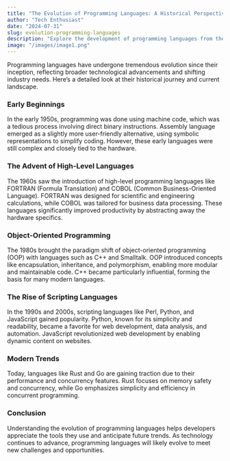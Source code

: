```yaml
---
title: "The Evolution of Programming Languages: A Historical Perspective"
author: "Tech Enthusiast"
date: "2024-07-31"
slug: evolution-programming-languages
description: "Explore the development of programming languages from their inception to modern day."
image: "/images/image1.png"
---
```



Programming languages have undergone tremendous evolution since their inception, reflecting broader technological advancements and shifting industry needs. Here’s a detailed look at their historical journey and current landscape.


###  **Early Beginnings**
In the early 1950s, programming was done using machine code, which was a tedious process involving direct binary instructions. Assembly language emerged as a slightly more user-friendly alternative, using symbolic representations to simplify coding. However, these early languages were still complex and closely tied to the hardware.

### **The Advent of High-Level Languages**
The 1960s saw the introduction of high-level programming languages like FORTRAN (Formula Translation) and COBOL (Common Business-Oriented Language). FORTRAN was designed for scientific and engineering calculations, while COBOL was tailored for business data processing. These languages significantly improved productivity by abstracting away the hardware specifics.

### **Object-Oriented Programming**
The 1980s brought the paradigm shift of object-oriented programming (OOP) with languages such as C++ and Smalltalk. OOP introduced concepts like encapsulation, inheritance, and polymorphism, enabling more modular and maintainable code. C++ became particularly influential, forming the basis for many modern languages.

### **The Rise of Scripting Languages**
In the 1990s and 2000s, scripting languages like Perl, Python, and JavaScript gained popularity. Python, known for its simplicity and readability, became a favorite for web development, data analysis, and automation. JavaScript revolutionized web development by enabling dynamic content on websites.

### **Modern Trends**
Today, languages like Rust and Go are gaining traction due to their performance and concurrency features. Rust focuses on memory safety and concurrency, while Go emphasizes simplicity and efficiency in concurrent programming.

### **Conclusion**
Understanding the evolution of programming languages helps developers appreciate the tools they use and anticipate future trends. As technology continues to advance, programming languages will likely evolve to meet new challenges and opportunities.

